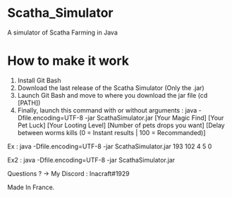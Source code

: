 # Scatha_Simulator
A simulator of Scatha Farming in Java

# How to make it work

1. Install Git Bash
2. Download the last release of the Scatha Simulator (Only the .jar)
3. Launch Git Bash and move to where you download the jar file (cd [PATH])
4. Finally, launch this command with or without arguments : java -Dfile.encoding=UTF-8 -jar ScathaSimulator.jar [Your Magic Find] [Your Pet Luck] [Your Looting Level] [Number of pets drops you want] [Delay between worms kills (0 = Instant results | 100 = Recommanded)]

Ex : java -Dfile.encoding=UTF-8 -jar ScathaSimulator.jar 193 102 4 5 0

Ex2 : java -Dfile.encoding=UTF-8 -jar ScathaSimulator.jar

Questions ? -> My Discord : Inacraft#1929

Made In France.
